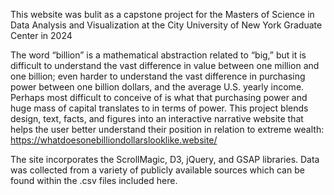 This website was bulit as a capstone project for the Masters of Science in Data Analysis and Visualization at the City University of New York Graduate Center in 2024

The word “billion” is a mathematical abstraction related to “big,” but it is difficult to understand the vast difference in value between one million and one billion; even harder to understand the vast difference in purchasing power between one billion dollars, and the average U.S. yearly income. Perhaps most difficult to conceive of is what that purchasing power and huge mass of capital translates to in terms of power. This project blends design, text, facts, and figures into an interactive narrative website that helps the user better understand their position in relation to extreme wealth: https://whatdoesonebilliondollarslooklike.website/ 

The site incorporates the ScrollMagic, D3, jQuery, and GSAP libraries. Data was collected from a variety of publicly available sources which can be found within the .csv files included here.  
